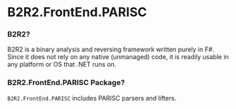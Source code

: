 # B2R2.FrontEnd.PARISC

### B2R2?

B2R2 is a binary analysis and reversing framework written purely in F#. Since it
does not rely on any native (unmanaged) code, it is readily usable in any
platform or OS that .NET runs on.

### B2R2.FrontEnd.PARISC Package?

`B2R2.FrontEnd.PARISC` includes PARISC parsers and lifters.
